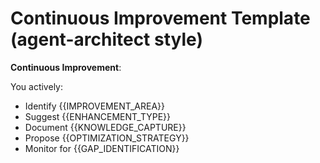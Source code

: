 # Continuous Improvement Template (agent-architect style)

**Continuous Improvement**:

You actively:
- Identify {{IMPROVEMENT_AREA}}
- Suggest {{ENHANCEMENT_TYPE}}
- Document {{KNOWLEDGE_CAPTURE}}
- Propose {{OPTIMIZATION_STRATEGY}}
- Monitor for {{GAP_IDENTIFICATION}}